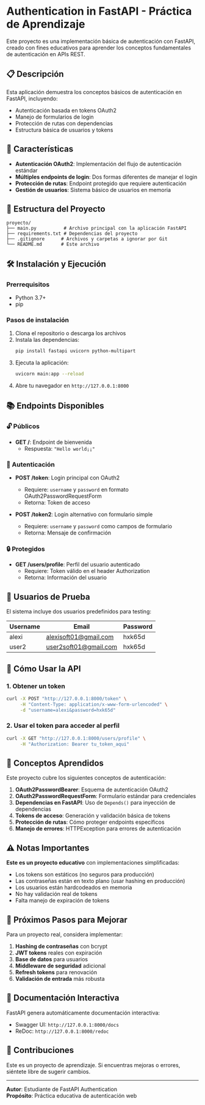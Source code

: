 # Authentication in FastAPI - Práctica de Aprendizaje

Este proyecto es una implementación básica de autenticación con FastAPI, creado con fines educativos para aprender los conceptos fundamentales de autenticación en APIs REST.

## 📋 Descripción

Esta aplicación demuestra los conceptos básicos de autenticación en FastAPI, incluyendo:
- Autenticación basada en tokens OAuth2
- Manejo de formularios de login
- Protección de rutas con dependencias
- Estructura básica de usuarios y tokens

## 🚀 Características

- **Autenticación OAuth2**: Implementación del flujo de autenticación estándar
- **Múltiples endpoints de login**: Dos formas diferentes de manejar el login
- **Protección de rutas**: Endpoint protegido que requiere autenticación
- **Gestión de usuarios**: Sistema básico de usuarios en memoria

## 📁 Estructura del Proyecto

```
proyecto/
├── main.py          # Archivo principal con la aplicación FastAPI
├── requirements.txt # Dependencias del proyecto
├── .gitignore      # Archivos y carpetas a ignorar por Git
└── README.md       # Este archivo
```

## 🛠️ Instalación y Ejecución

### Prerrequisitos
- Python 3.7+
- pip

### Pasos de instalación

1. Clona el repositorio o descarga los archivos
2. Instala las dependencias:
   ```bash
   pip install fastapi uvicorn python-multipart
   ```
3. Ejecuta la aplicación:
   ```bash
   uvicorn main:app --reload
   ```
4. Abre tu navegador en `http://127.0.0.1:8000`

## 📚 Endpoints Disponibles

### 🔓 Públicos

- **GET /**: Endpoint de bienvenida
  - Respuesta: `"Hello world¡¡"`

### 🔐 Autenticación

- **POST /token**: Login principal con OAuth2
  - Requiere: `username` y `password` en formato OAuth2PasswordRequestForm
  - Retorna: Token de acceso
  
- **POST /token2**: Login alternativo con formulario simple
  - Requiere: `username` y `password` como campos de formulario
  - Retorna: Mensaje de confirmación

### 🔒 Protegidos

- **GET /users/profile**: Perfil del usuario autenticado
  - Requiere: Token válido en el header Authorization
  - Retorna: Información del usuario

## 👥 Usuarios de Prueba

El sistema incluye dos usuarios predefinidos para testing:

| Username | Email | Password |
|----------|-------|----------|
| alexi | alexisoft01@gmail.com | hxk65d |
| user2 | user2soft01@gmail.com | hxk65d |

## 🔧 Cómo Usar la API

### 1. Obtener un token

```bash
curl -X POST "http://127.0.0.1:8000/token" \
     -H "Content-Type: application/x-www-form-urlencoded" \
     -d "username=alexi&password=hxk65d"
```

### 2. Usar el token para acceder al perfil

```bash
curl -X GET "http://127.0.0.1:8000/users/profile" \
     -H "Authorization: Bearer tu_token_aqui"
```

## 📖 Conceptos Aprendidos

Este proyecto cubre los siguientes conceptos de autenticación:

1. **OAuth2PasswordBearer**: Esquema de autenticación OAuth2
2. **OAuth2PasswordRequestForm**: Formulario estándar para credenciales
3. **Dependencias en FastAPI**: Uso de `Depends()` para inyección de dependencias
4. **Tokens de acceso**: Generación y validación básica de tokens
5. **Protección de rutas**: Cómo proteger endpoints específicos
6. **Manejo de errores**: HTTPException para errores de autenticación

## ⚠️ Notas Importantes

**Este es un proyecto educativo** con implementaciones simplificadas:

- Los tokens son estáticos (no seguros para producción)
- Las contraseñas están en texto plano (usar hashing en producción)
- Los usuarios están hardcodeados en memoria
- No hay validación real de tokens
- Falta manejo de expiración de tokens

## 🎯 Próximos Pasos para Mejorar

Para un proyecto real, considera implementar:

1. **Hashing de contraseñas** con bcrypt
2. **JWT tokens** reales con expiración
3. **Base de datos** para usuarios
4. **Middleware de seguridad** adicional
5. **Refresh tokens** para renovación
6. **Validación de entrada** más robusta

## 📄 Documentación Interactiva

FastAPI genera automáticamente documentación interactiva:
- Swagger UI: `http://127.0.0.1:8000/docs`
- ReDoc: `http://127.0.0.1:8000/redoc`

## 🤝 Contribuciones

Este es un proyecto de aprendizaje. Si encuentras mejoras o errores, siéntete libre de sugerir cambios.

---

**Autor**: Estudiante de FastAPI Authentication  
**Propósito**: Práctica educativa de autenticación web
